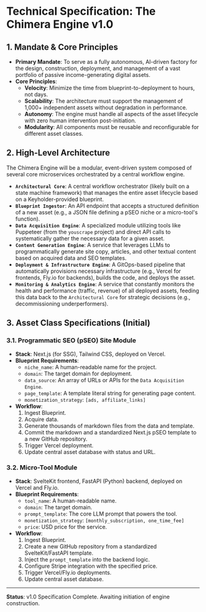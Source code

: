 # Technical Specification: The Chimera Engine v1.0

## 1. Mandate & Core Principles

- **Primary Mandate**: To serve as a fully autonomous, AI-driven factory for the design, construction, deployment, and management of a vast portfolio of passive income-generating digital assets.
- **Core Principles**:
    - **Velocity**: Minimize the time from blueprint-to-deployment to hours, not days.
    - **Scalability**: The architecture must support the management of 1,000+ independent assets without degradation in performance.
    - **Autonomy**: The engine must handle all aspects of the asset lifecycle with zero human intervention post-initiation.
    - **Modularity**: All components must be reusable and reconfigurable for different asset classes.

## 2. High-Level Architecture

The Chimera Engine will be a modular, event-driven system composed of several core microservices orchestrated by a central workflow engine.

- **`Architectural Core`**: A central workflow orchestrator (likely built on a state machine framework) that manages the entire asset lifecycle based on a Keyholder-provided blueprint.
- **`Blueprint Ingestor`**: An API endpoint that accepts a structured definition of a new asset (e.g., a JSON file defining a pSEO niche or a micro-tool's function).
- **`Data Acquisition Engine`**: A specialized module utilizing tools like Puppeteer (from the `youscrape` project) and direct API calls to systematically gather the necessary data for a given asset.
- **`Content Generation Engine`**: A service that leverages LLMs to programmatically generate site copy, articles, and other textual content based on acquired data and SEO templates.
- **`Deployment & Infrastructure Engine`**: A GitOps-based pipeline that automatically provisions necessary infrastructure (e.g., Vercel for frontends, Fly.io for backends), builds the code, and deploys the asset.
- **`Monitoring & Analytics Engine`**: A service that constantly monitors the health and performance (traffic, revenue) of all deployed assets, feeding this data back to the `Architectural Core` for strategic decisions (e.g., decommissioning underperformers).

## 3. Asset Class Specifications (Initial)

### 3.1. Programmatic SEO (pSEO) Site Module

- **Stack**: Next.js (for SSG), Tailwind CSS, deployed on Vercel.
- **Blueprint Requirements**:
    - `niche_name`: A human-readable name for the project.
    - `domain`: The target domain for deployment.
    - `data_source`: An array of URLs or APIs for the `Data Acquisition Engine`.
    - `page_template`: A template literal string for generating page content.
    - `monetization_strategy`: `[ads, affiliate_links]`
- **Workflow**:
    1. Ingest Blueprint.
    2. Acquire data.
    3. Generate thousands of markdown files from the data and template.
    4. Commit the markdown and a standardized Next.js pSEO template to a new GitHub repository.
    5. Trigger Vercel deployment.
    6. Update central asset database with status and URL.

### 3.2. Micro-Tool Module

- **Stack**: SvelteKit frontend, FastAPI (Python) backend, deployed on Vercel and Fly.io.
- **Blueprint Requirements**:
    - `tool_name`: A human-readable name.
    - `domain`: The target domain.
    - `prompt_template`: The core LLM prompt that powers the tool.
    - `monetization_strategy`: `[monthly_subscription, one_time_fee]`
    - `price`: USD price for the service.
- **Workflow**:
    1. Ingest Blueprint.
    2. Create a new GitHub repository from a standardized SvelteKit/FastAPI template.
    3. Inject the `prompt_template` into the backend logic.
    4. Configure Stripe integration with the specified price.
    5. Trigger Vercel/Fly.io deployments.
    6. Update central asset database.

---
**Status**: v1.0 Specification Complete. Awaiting initiation of engine construction.
